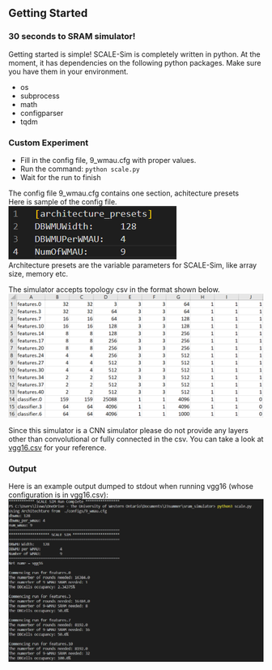## Getting Started

### 30 seconds to SRAM simulator!

Getting started is simple! SCALE-Sim is completely written in python. At the moment, it has dependencies on the following python packages. Make sure you have them in your environment.

* os
* subprocess
* math
* configparser
* tqdm


### Custom Experiment

* Fill in the config file, 9_wmau.cfg with proper values. 
* Run the command: ```python scale.py```
* Wait for the run to finish

The config file 9_wmau.cfg contains one section, achitecture presets  
Here is sample of the config file.  
![sample config](https://github.com/Liv928/sram-simulator/blob/main/images/9_wmau.png "sample config")    
Architecture presets are the variable parameters for SCALE-Sim, like array size, memory etc.  
  
The simulator accepts topology csv in the format shown below.  
![vgg16 topology](https://github.com/Liv928/sram-simulator/blob/main/images/vgg16.png "vgg16.csv")

Since this simulator is a CNN simulator please do not provide any layers other than convolutional or fully connected in the csv.
You can take a look at 
[vgg16.csv](https://github.com/Liv928/sram-simulator/blob/mainr/topologies/vgg16.csv)
for your reference.

### Output

Here is an example output dumped to stdout when running vgg16 (whose configuration is in vgg16.csv):
![sample output](https://github.com/Liv928/sram-simulator/blob/main/images/sample_output.png "sample output")


